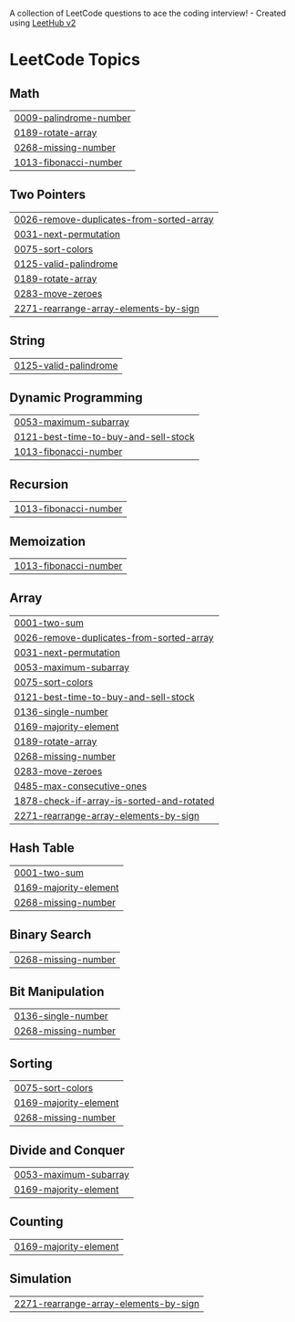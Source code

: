 A collection of LeetCode questions to ace the coding interview! - Created using [LeetHub v2](https://github.com/arunbhardwaj/LeetHub-2.0)
<!---LeetCode Topics Start-->
# LeetCode Topics
## Math
|  |
| ------- |
| [0009-palindrome-number](https://github.com/neeshamandal/coding-solutions_dsa/tree/master/0009-palindrome-number) |
| [0189-rotate-array](https://github.com/neeshamandal/coding-solutions_dsa/tree/master/0189-rotate-array) |
| [0268-missing-number](https://github.com/neeshamandal/coding-solutions_dsa/tree/master/0268-missing-number) |
| [1013-fibonacci-number](https://github.com/neeshamandal/coding-solutions_dsa/tree/master/1013-fibonacci-number) |
## Two Pointers
|  |
| ------- |
| [0026-remove-duplicates-from-sorted-array](https://github.com/neeshamandal/coding-solutions_dsa/tree/master/0026-remove-duplicates-from-sorted-array) |
| [0031-next-permutation](https://github.com/neeshamandal/coding-solutions_dsa/tree/master/0031-next-permutation) |
| [0075-sort-colors](https://github.com/neeshamandal/coding-solutions_dsa/tree/master/0075-sort-colors) |
| [0125-valid-palindrome](https://github.com/neeshamandal/coding-solutions_dsa/tree/master/0125-valid-palindrome) |
| [0189-rotate-array](https://github.com/neeshamandal/coding-solutions_dsa/tree/master/0189-rotate-array) |
| [0283-move-zeroes](https://github.com/neeshamandal/coding-solutions_dsa/tree/master/0283-move-zeroes) |
| [2271-rearrange-array-elements-by-sign](https://github.com/neeshamandal/coding-solutions_dsa/tree/master/2271-rearrange-array-elements-by-sign) |
## String
|  |
| ------- |
| [0125-valid-palindrome](https://github.com/neeshamandal/coding-solutions_dsa/tree/master/0125-valid-palindrome) |
## Dynamic Programming
|  |
| ------- |
| [0053-maximum-subarray](https://github.com/neeshamandal/coding-solutions_dsa/tree/master/0053-maximum-subarray) |
| [0121-best-time-to-buy-and-sell-stock](https://github.com/neeshamandal/coding-solutions_dsa/tree/master/0121-best-time-to-buy-and-sell-stock) |
| [1013-fibonacci-number](https://github.com/neeshamandal/coding-solutions_dsa/tree/master/1013-fibonacci-number) |
## Recursion
|  |
| ------- |
| [1013-fibonacci-number](https://github.com/neeshamandal/coding-solutions_dsa/tree/master/1013-fibonacci-number) |
## Memoization
|  |
| ------- |
| [1013-fibonacci-number](https://github.com/neeshamandal/coding-solutions_dsa/tree/master/1013-fibonacci-number) |
## Array
|  |
| ------- |
| [0001-two-sum](https://github.com/neeshamandal/coding-solutions_dsa/tree/master/0001-two-sum) |
| [0026-remove-duplicates-from-sorted-array](https://github.com/neeshamandal/coding-solutions_dsa/tree/master/0026-remove-duplicates-from-sorted-array) |
| [0031-next-permutation](https://github.com/neeshamandal/coding-solutions_dsa/tree/master/0031-next-permutation) |
| [0053-maximum-subarray](https://github.com/neeshamandal/coding-solutions_dsa/tree/master/0053-maximum-subarray) |
| [0075-sort-colors](https://github.com/neeshamandal/coding-solutions_dsa/tree/master/0075-sort-colors) |
| [0121-best-time-to-buy-and-sell-stock](https://github.com/neeshamandal/coding-solutions_dsa/tree/master/0121-best-time-to-buy-and-sell-stock) |
| [0136-single-number](https://github.com/neeshamandal/coding-solutions_dsa/tree/master/0136-single-number) |
| [0169-majority-element](https://github.com/neeshamandal/coding-solutions_dsa/tree/master/0169-majority-element) |
| [0189-rotate-array](https://github.com/neeshamandal/coding-solutions_dsa/tree/master/0189-rotate-array) |
| [0268-missing-number](https://github.com/neeshamandal/coding-solutions_dsa/tree/master/0268-missing-number) |
| [0283-move-zeroes](https://github.com/neeshamandal/coding-solutions_dsa/tree/master/0283-move-zeroes) |
| [0485-max-consecutive-ones](https://github.com/neeshamandal/coding-solutions_dsa/tree/master/0485-max-consecutive-ones) |
| [1878-check-if-array-is-sorted-and-rotated](https://github.com/neeshamandal/coding-solutions_dsa/tree/master/1878-check-if-array-is-sorted-and-rotated) |
| [2271-rearrange-array-elements-by-sign](https://github.com/neeshamandal/coding-solutions_dsa/tree/master/2271-rearrange-array-elements-by-sign) |
## Hash Table
|  |
| ------- |
| [0001-two-sum](https://github.com/neeshamandal/coding-solutions_dsa/tree/master/0001-two-sum) |
| [0169-majority-element](https://github.com/neeshamandal/coding-solutions_dsa/tree/master/0169-majority-element) |
| [0268-missing-number](https://github.com/neeshamandal/coding-solutions_dsa/tree/master/0268-missing-number) |
## Binary Search
|  |
| ------- |
| [0268-missing-number](https://github.com/neeshamandal/coding-solutions_dsa/tree/master/0268-missing-number) |
## Bit Manipulation
|  |
| ------- |
| [0136-single-number](https://github.com/neeshamandal/coding-solutions_dsa/tree/master/0136-single-number) |
| [0268-missing-number](https://github.com/neeshamandal/coding-solutions_dsa/tree/master/0268-missing-number) |
## Sorting
|  |
| ------- |
| [0075-sort-colors](https://github.com/neeshamandal/coding-solutions_dsa/tree/master/0075-sort-colors) |
| [0169-majority-element](https://github.com/neeshamandal/coding-solutions_dsa/tree/master/0169-majority-element) |
| [0268-missing-number](https://github.com/neeshamandal/coding-solutions_dsa/tree/master/0268-missing-number) |
## Divide and Conquer
|  |
| ------- |
| [0053-maximum-subarray](https://github.com/neeshamandal/coding-solutions_dsa/tree/master/0053-maximum-subarray) |
| [0169-majority-element](https://github.com/neeshamandal/coding-solutions_dsa/tree/master/0169-majority-element) |
## Counting
|  |
| ------- |
| [0169-majority-element](https://github.com/neeshamandal/coding-solutions_dsa/tree/master/0169-majority-element) |
## Simulation
|  |
| ------- |
| [2271-rearrange-array-elements-by-sign](https://github.com/neeshamandal/coding-solutions_dsa/tree/master/2271-rearrange-array-elements-by-sign) |
<!---LeetCode Topics End-->